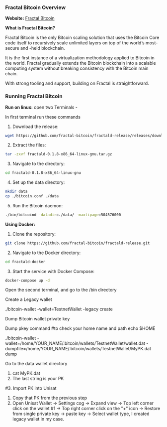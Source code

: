 ### Fractal Bitcoin Overview

**Website:** [Fractal Bitcoin](https://fractalbitcoin.io)

**What is Fractal Bitcoin?**

Fractal Bitcoin is the only Bitcoin scaling solution that uses the Bitcoin Core code itself to recursively scale unlimited layers on top of the world’s most-secure and -held blockchain.

It is the first instance of a virtualization methodology applied to Bitcoin in the world. Fractal gradually extends the Bitcoin blockchain into a scalable computing system without breaking consistency with the Bitcoin main chain.

With strong tooling and support, building on Fractal is straightforward.

### Running Fractal Bitcoin

**Run on linux:**
open two Terminals -

In first terminal run these commands 

1. Download the release:

```bash
wget https://github.com/fractal-bitcoin/fractald-release/releases/download/v0.1.8/fractald-0.1.8-x86_64-linux-gnu.tar.gz
```

2. Extract the files:

```bash
tar -zxvf fractald-0.1.8-x86_64-linux-gnu.tar.gz
```

3. Navigate to the directory:

```bash
cd fractald-0.1.8-x86_64-linux-gnu
```

4. Set up the data directory:

```bash
mkdir data
cp ./bitcoin.conf ./data
```

5. Run the Bitcoin daemon:

```bash
./bin/bitcoind -datadir=./data/ -maxtipage=504576000
```

**Using Docker:**

1. Clone the repository:

```bash
git clone https://github.com/fractal-bitcoin/fractald-release.git
```

2. Navigate to the Docker directory:

```bash
cd fractald-docker
```

3. Start the service with Docker Compose:

```bash
docker-compose up -d
```


Open the second terminal, and go to the /bin directory

Create a Legacy wallet

./bitcoin-wallet -wallet=TestnetWallet -legacy create



Dump Bitcoin wallet private key

Dump pkey command 
#to check your home name and path echo $HOME 

./bitcoin-wallet -wallet=/home/YOUR_NAME/.bitcoin/wallets/TestnetWallet/wallet.dat -dumpfile=/home/YOUR_NAME/.bitcoin/wallets/TestnetWallet/MyPK.dat dump


Go to the data wallet directory 

1. cat MyPK.dat 
2. The last string is your PK



#3. Import PK into Unisat 

1. Copy that PK from the previous step 
2. Open Unisat Wallet -> Settings cog -> Expand view -> Top left corner click on the wallet #1 ->  Top right corner click on the "+" icon  -> Restore from single private key -> paste key -> Select wallet type, I created legacy wallet in my case.





